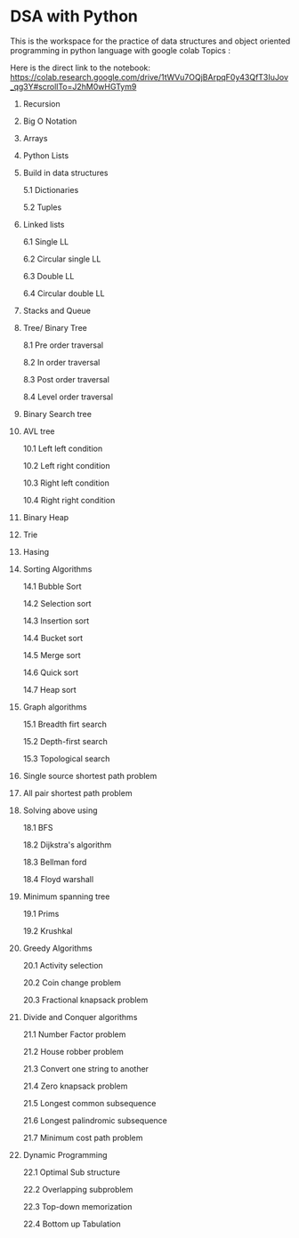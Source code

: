 # DSA with Python
This is the workspace for the practice of data structures  and object oriented programming in python language with google colab
Topics :

Here is the direct link to the notebook: https://colab.research.google.com/drive/1tWVu7OQjBArpqF0y43QfT3IuJov_qg3Y#scrollTo=J2hM0wHGTym9
1. Recursion
2. Big O Notation
3. Arrays
4. Python Lists
5. Build in data structures 

      5.1 Dictionaries 
      
      5.2 Tuples

6. Linked lists

      6.1 Single LL
      
      6.2 Circular single LL
      
      6.3 Double LL
      
      6.4 Circular double LL
 
7. Stacks and Queue

8. Tree/ Binary Tree

     8.1 Pre order traversal
        
     8.2 In order traversal
        
     8.3 Post order traversal
        
     8.4 Level order traversal
        
9. Binary Search tree
10. AVL tree

      10.1 Left left condition
      
      10.2 Left right condition
      
      10.3 Right left condition
      
      10.4 Right right condition
      
11. Binary Heap
12. Trie
13. Hasing 
14. Sorting Algorithms

      14.1 Bubble Sort
      
      14.2 Selection sort

      14.3 Insertion sort
      
      14.4 Bucket sort
      
      14.5 Merge sort

      14.6 Quick sort
      
      14.7 Heap sort
      
15. Graph algorithms

      15.1 Breadth firt search
      
      15.2 Depth-first search
      
      15.3 Topological search
      
16. Single source shortest path problem
17. All pair shortest path problem
18. Solving above using 

      18.1  BFS
      
      18.2  Dijkstra's algorithm
      
      18.3  Bellman ford
      
      18.4  Floyd warshall

19. Minimum spanning tree 

      19.1   Prims
      
      19.2  Krushkal
      
20. Greedy Algorithms 

    20.1 Activity selection
    
    20.2 Coin change problem

    20.3 Fractional knapsack problem
    
21. Divide and Conquer algorithms

    21.1 Number Factor problem
    
    21.2 House robber problem

    21.3 Convert one string to another
    
    21.4 Zero knapsack problem
    
    21.5 Longest common subsequence
    
    21.6 Longest palindromic subsequence
    
    21.7 Minimum cost path problem
    
22. Dynamic Programming

    22.1 Optimal Sub structure
    
    22.2 Overlapping subproblem
    
    22.3 Top-down memorization
    
    22.4 Bottom up Tabulation
